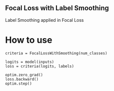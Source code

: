 ## Focal Loss with Label Smoothing
Label Smoothing applied in Focal Loss

# How to use
```
criteria = FocalLossWithSmoothing(num_classes)

logits = model(inputs)
loss = criteria(logits, labels)

optim.zero_grad()
loss.backward()
optim.step()
```
